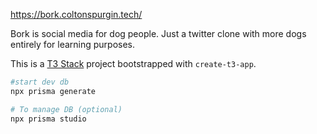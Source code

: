 https://bork.coltonspurgin.tech/

Bork is social media for dog people. Just a twitter clone with more dogs entirely for learning purposes.

This is a [T3 Stack](https://create.t3.gg/) project bootstrapped with `create-t3-app`.

```bash
#start dev db
npx prisma generate

# To manage DB (optional)
npx prisma studio
```

